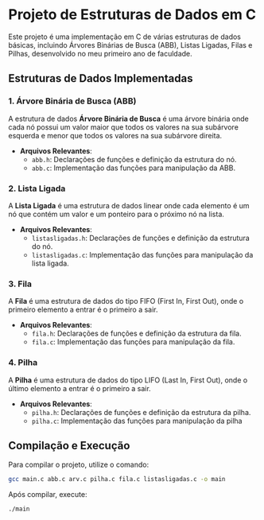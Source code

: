 # Projeto de Estruturas de Dados em C

Este projeto é uma implementação em C de várias estruturas de dados básicas, incluindo Árvores Binárias de Busca (ABB), Listas Ligadas, Filas e Pilhas, desenvolvido no meu primeiro ano de faculdade. 

## Estruturas de Dados Implementadas

### 1. **Árvore Binária de Busca (ABB)**
A estrutura de dados **Árvore Binária de Busca** é uma árvore binária onde cada nó possui um valor maior que todos os valores na sua subárvore esquerda e menor que todos os valores na sua subárvore direita.

- **Arquivos Relevantes**:
  - `abb.h`: Declarações de funções e definição da estrutura do nó.
  - `abb.c`: Implementação das funções para manipulação da ABB.

### 2. **Lista Ligada**
A **Lista Ligada** é uma estrutura de dados linear onde cada elemento é um nó que contém um valor e um ponteiro para o próximo nó na lista.

- **Arquivos Relevantes**:
  - `listasligadas.h`: Declarações de funções e definição da estrutura do nó.
  - `listasligadas.c`: Implementação das funções para manipulação da lista ligada.

### 3. **Fila**
A **Fila** é uma estrutura de dados do tipo FIFO (First In, First Out), onde o primeiro elemento a entrar é o primeiro a sair.

- **Arquivos Relevantes**:
  - `fila.h`: Declarações de funções e definição da estrutura da fila.
  - `fila.c`: Implementação das funções para manipulação da fila.

### 4. **Pilha**
A **Pilha** é uma estrutura de dados do tipo LIFO (Last In, First Out), onde o último elemento a entrar é o primeiro a sair.

- **Arquivos Relevantes**:
  - `pilha.h`: Declarações de funções e definição da estrutura da pilha.
  - `pilha.c`: Implementação das funções para manipulação da pilha

## Compilação e Execução

Para compilar o projeto, utilize o comando:

```bash
gcc main.c abb.c arv.c pilha.c fila.c listasligadas.c -o main
```

Após compilar, execute:

```bash
./main 
```
